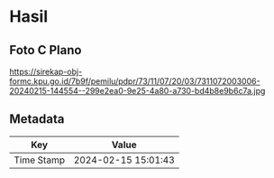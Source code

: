 # Hasil

## Foto C Plano

https://sirekap-obj-formc.kpu.go.id/7b9f/pemilu/pdpr/73/11/07/20/03/7311072003006-20240215-144554--299e2ea0-9e25-4a80-a730-bd4b8e9b6c7a.jpg


## Metadata

| Key        | Value               |
| ---------- | ------------------- |
| Time Stamp | 2024-02-15 15:01:43 |



